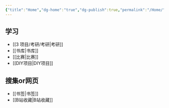 ```yaml
---
{"title":"Home","dg-home":"true","dg-publish":true,"permalink":"/Home/","tags":["gardenEntry"],"dgPassFrontmatter":true,"noteIcon":"","created":"2023-11-07T00:27:44.500+08:00","updated":"2023-12-05T00:28:38.000+08:00"}
---
```


## 学习

- [[3 项目/考研/考研\|考研]]
- [[书库\|书库]]
- [[比赛\|比赛]]
- [[DIY项目\|DIY项目]]
## 搜集or网页

- [[书签\|书签]]
- [[B站收藏\|B站收藏]]


